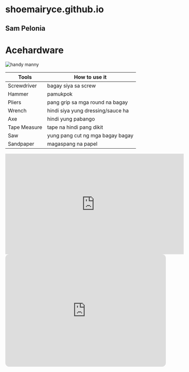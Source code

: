 # shoemairyce.github.io
## Sam Pelonia

# **Acehardware**

![handy manny](https://user-images.githubusercontent.com/122424207/212526814-48d47811-0b5e-4cf3-9a27-9aa79054b9f3.jpg)


| **Tools**| **How to use it** |
| ----------- | ----------- |
| Screwdriver | bagay siya sa screw |
| Hammer | pamukpok |
| Pliers | pang grip sa mga round na bagay |
| Wrench | hindi siya yung dressing/sauce ha |
| Axe | hindi yung pabango |
| Tape Measure | tape na hindi pang dikit |
| Saw | yung pang cut ng mga bagay bagay |
| Sandpaper | magaspang na papel |



<iframe width="560" height="315" src="https://www.youtube.com/embed/7C-8TtolEzA" title="YouTube video player" frameborder="0" allow="accelerometer; autoplay; clipboard-write; encrypted-media; gyroscope; picture-in-picture; web-share" allowfullscreen></iframe>


<iframe style="border-radius:12px" src="https://open.spotify.com/embed/playlist/3PKZGTBvodUfs7G7doIIDB?utm_source=generator" width="100%" height="352" frameBorder="0" allowfullscreen="" allow="autoplay; clipboard-write; encrypted-media; fullscreen; picture-in-picture" loading="lazy"></iframe>
